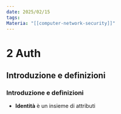 ```yaml
---
date: 2025/02/15
tags: 
Materia: "[[computer-network-security]]"
---
```

# 2 Auth
## Introduzione e definizioni
### Introduzione e definizioni
- **Identità** è un insieme di attributi 